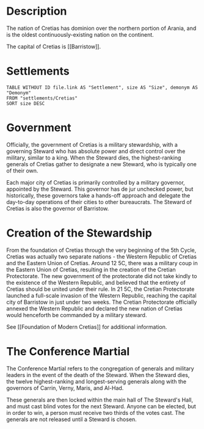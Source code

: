 # Description
The nation of Cretias has dominion over the northern portion of Arania, and is the oldest continuously-existing nation on the continent. 

The capital of Cretias is [[Barristow]]. 

# Settlements
```dataview
TABLE WITHOUT ID file.link AS "Settlement", size AS "Size", demonym AS "Demonym"
FROM "settlements/Cretias"
SORT size DESC
```
# Government
Officially, the government of Cretias is a military stewardship, with a governing Steward who has absolute power and direct control over the military, similar to a king. When the Steward dies, the highest-ranking generals of Cretias gather to designate a new Steward, who is typically one of their own. 

Each major city of Cretias is primarily controlled by a military governor, appointed by the Steward. This governor has de jur unchecked power, but historically, these governors take a hands-off approach and delegate the day-to-day operations of their cities to other bureaucrats. The Steward of Cretias is also the governor of Barristow.

# Creation of the Stewardship
From the foundation of Cretias through the very beginning of the 5th Cycle, Cretias was actually two separate nations - the Western Republic of Cretias and the Eastern Union of Cretias. Around 12 5C, there was a military coup in the Eastern Union of Cretias, resulting in the creation of the Cretian Protectorate. The new government of the protectorate did not take kindly to the existence of the Western Republic, and believed that the entirety of Cretias should be united under their rule. In 21 5C, the Cretian Protectorate launched a full-scale invasion of the Western Republic, reaching the capital city of Barristow in just under two weeks. The Cretian Protectorate officially annexed the Western Republic and declared the new nation of Cretias would henceforth be commanded by a military steward. 

See [[Foundation of Modern Cretias]] for additional information.

# The Conference Martial
The Conference Martial refers to the congregation of generals and military leaders in the event of the death of the Steward. When the Steward dies, the twelve highest-ranking and longest-serving generals along with the governors of Carrin, Verny, Maris, and Al-Had.

These generals are then locked within the main hall of The Steward's Hall, and must cast blind votes for the next Steward. Anyone can be elected, but in order to win, a person must receive two thirds of the votes cast. The generals are not released until a Steward is chosen.